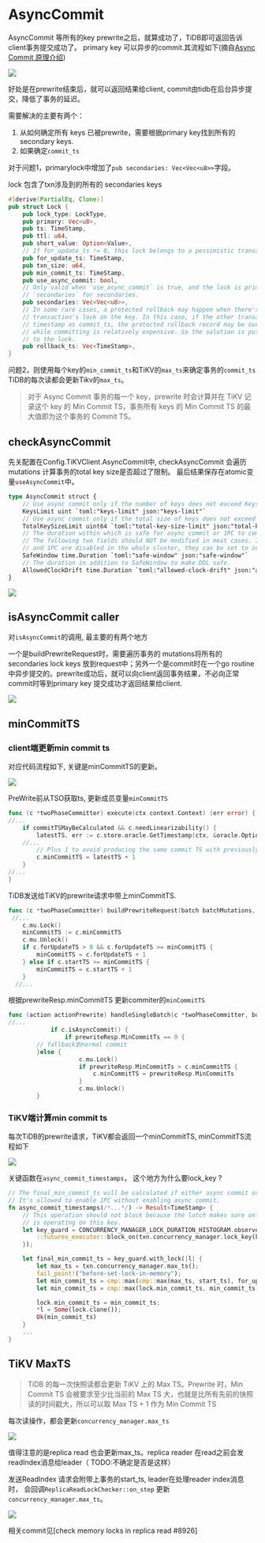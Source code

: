 # AsyncCommit

<!-- toc -->

AsyncCommit 等所有的key prewrite之后，就算成功了，TiDB即可返回告诉client事务提交成功了。
primary key 可以异步的commit.其流程如下(摘自[Async Commit 原理介绍](https://pingcap.com/zh/blog/async-commit-principle))

![](./dot/tidb_async_commit.png)

好处是在prewrite结束后，就可以返回结果给client, commit由tidb在后台异步提交，降低了事务的延迟。

需要解决的主要有两个：

1. 从如何确定所有 keys 已被prewrite，需要根据primary key找到所有的secondary keys.
2. 如果确定`commit_ts`

对于问题1，primarylock中增加了`pub secondaries: Vec<Vec<u8>>`字段。

lock 包含了txn涉及到的所有的 secondaries keys

```rust
#[derive(PartialEq, Clone)]
pub struct Lock {
    pub lock_type: LockType,
    pub primary: Vec<u8>,
    pub ts: TimeStamp,
    pub ttl: u64,
    pub short_value: Option<Value>,
    // If for_update_ts != 0, this lock belongs to a pessimistic transaction
    pub for_update_ts: TimeStamp,
    pub txn_size: u64,
    pub min_commit_ts: TimeStamp,
    pub use_async_commit: bool,
    // Only valid when `use_async_commit` is true, and the lock is primary. Do not set
    // `secondaries` for secondaries.
    pub secondaries: Vec<Vec<u8>>,
    // In some rare cases, a protected rollback may happen when there's already another
    // transaction's lock on the key. In this case, if the other transaction uses calculated
    // timestamp as commit_ts, the protected rollback record may be overwritten. Checking Write CF
    // while committing is relatively expensive. So the solution is putting the ts of the rollback
    // to the lock.
    pub rollback_ts: Vec<TimeStamp>,
}
```

问题2，则使用每个key的`min_commit_ts`和TiKV的`max_ts`来确定事务的`commit_ts` TiDB的每次读都会更新Tikv的`max_ts`。

> 对于 Async Commit 事务的每一个 key，prewrite 时会计算并在 TiKV 记录这个 key 的 Min Commit TS，事务所有 keys 的 Min Commit TS 的最大值即为这个事务的 Commit TS。


## checkAsyncCommit

先关配置在Config.TiKVClient.AsyncCommit中, checkAsyncCommit 会遍历mutations
计算事务的total key size是否超过了限制。 最后结果保存在atomic变量`useAsyncCommit`中。

```rust
type AsyncCommit struct {
	// Use async commit only if the number of keys does not exceed KeysLimit.
	KeysLimit uint `toml:"keys-limit" json:"keys-limit"`
	// Use async commit only if the total size of keys does not exceed TotalKeySizeLimit.
	TotalKeySizeLimit uint64 `toml:"total-key-size-limit" json:"total-key-size-limit"`
	// The duration within which is safe for async commit or 1PC to commit with an old schema.
	// The following two fields should NOT be modified in most cases. If both async commit
	// and 1PC are disabled in the whole cluster, they can be set to zero to avoid waiting in DDLs.
	SafeWindow time.Duration `toml:"safe-window" json:"safe-window"`
	// The duration in addition to SafeWindow to make DDL safe.
	AllowedClockDrift time.Duration `toml:"allowed-clock-drift" json:"allowed-clock-drift"`
}
```

![](./dot/checkAsyncCommit.svg)

## isAsyncCommit caller

对`isAsyncCommit`的调用, 最主要的有两个地方

一个是buildPrewriteRequest时，需要遍历事务的 mutations将所有的secondaries lock keys 放到request中；另外一个是commit时在一个go routine
中异步提交的。prewrite成功后，就可以向client返回事务结果，不必向正常commit时等到primary key
提交成功才返回结果给client.

![](./dot/ref_isAsyncCommit.svg)


## minCommitTS

### client端更新min commit ts

对应代码流程如下, 关键是minCommitTS的更新。

![](./dot/twoPhaseCommitter_async_commit_exe.svg)

PreWrite前从TSO获取ts, 更新成员变量`minCommitTS`

```go
func (c *twoPhaseCommitter) execute(ctx context.Context) (err error) {
//...
	if commitTSMayBeCalculated && c.needLinearizability() {
		latestTS, err := c.store.oracle.GetTimestamp(ctx, &oracle.Option{TxnScope: oracle.GlobalTxnScope})
    //...
		// Plus 1 to avoid producing the same commit TS with previously committed transactions
		c.minCommitTS = latestTS + 1
	}
//...
}
```

TiDB发送给TiKV的prewrite请求中带上minCommitTS.

```go
func (c *twoPhaseCommitter) buildPrewriteRequest(batch batchMutations, txnSize uint64) *tikvrpc.Request {
 //...
	c.mu.Lock()
	minCommitTS := c.minCommitTS
	c.mu.Unlock()
	if c.forUpdateTS > 0 && c.forUpdateTS >= minCommitTS {
		minCommitTS = c.forUpdateTS + 1
	} else if c.startTS >= minCommitTS {
		minCommitTS = c.startTS + 1
	}
  //...
```

根据prewriteResp.minCommitTS 更新commiter的`minCommitTS`

```go
func (action actionPrewrite) handleSingleBatch(c *twoPhaseCommitter, bo *Backoffer, batch batchMutations) error {
//...
			if c.isAsyncCommit() {
				if prewriteResp.MinCommitTs == 0 {
        // fallback到normal commit
        }else {
					c.mu.Lock()
					if prewriteResp.MinCommitTs > c.minCommitTS {
						c.minCommitTS = prewriteResp.MinCommitTs
					}
					c.mu.Unlock()
        }
```


### TiKV端计算min commit ts

每次TiDB的prewrite请求，TiKV都会返回一个minCommitTS, minCommitTS流程如下

![](./dot/tikv_async_commit_min_commit_ts.svg)


关键函数在`async_commit_timestamps`， 这个地方为什么要lock_key ?

```rust
// The final_min_commit_ts will be calculated if either async commit or 1PC is enabled.
// It's allowed to enable 1PC without enabling async commit.
fn async_commit_timestamps(/*...*/) -> Result<TimeStamp> {
    // This operation should not block because the latch makes sure only one thread
    // is operating on this key.
    let key_guard = CONCURRENCY_MANAGER_LOCK_DURATION_HISTOGRAM.observe_closure_duration(|| {
        ::futures_executor::block_on(txn.concurrency_manager.lock_key(key))
    });

    let final_min_commit_ts = key_guard.with_lock(|l| {
        let max_ts = txn.concurrency_manager.max_ts();
        fail_point!("before-set-lock-in-memory");
        let min_commit_ts = cmp::max(cmp::max(max_ts, start_ts), for_update_ts).next();
        let min_commit_ts = cmp::max(lock.min_commit_ts, min_commit_ts);

        lock.min_commit_ts = min_commit_ts;
        *l = Some(lock.clone());
        Ok(min_commit_ts)
    }
    ...
}
```

## TiKV MaxTS

> TiDB 的每一次快照读都会更新 TiKV 上的 Max TS。Prewrite 时，Min Commit TS 会被要求至少比当前的 Max TS 大，也就是比所有先前的快照读的时间戳大，所以可以取 Max TS + 1 作为 Min Commit TS

每次读操作，都会更新`concurrency_manager.max_ts`

![](./dot/update_max_ts.svg)

值得注意的是replica read 也会更新max_ts。replica reader 在read之前会发readIndex消息给leader（
TODO:不确定是否是这样）

发送ReadIndex 请求会附带上事务的start_ts, leader在处理reader index消息时，
会回调`ReplicaReadLockChecker::on_step` 更新`concurrency_manager.max_ts`。

![](./dot/replica_reader_max_ts.svg)

相关commit见[check memory locks in replica read #8926]

